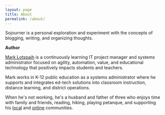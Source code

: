 ```yaml
---
layout: page
title: About
permalink: /about/
---
```

Sojourner is a personal exploration and experiment with the concepts of blogging, writing, and organizing thoughts.

**Author**

[Mark Lotspaih](https://lotspaih.com/) is a continuously learning IT project manager and systems administrator focused on agility, automation, value, and educational technology that positively impacts students and teachers. 

Mark works in K-12 public education as a systems administrator where he supports and integrates ed-tech solutions into classroom instruction, distance learning, and district operations. 

When he's not working, he's a husband and father of three who enjoys time with family and friends, reading, hiking, playing petanque, and supporting his [local](http://www.thebogg.org/) and [online](https://www.eff.org/) communities.
